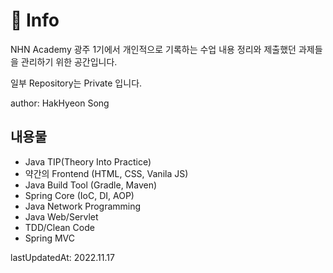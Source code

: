 # 📌 Info
NHN Academy 광주 1기에서 개인적으로 기록하는 수업 내용 정리와 제출했던 과제들을 관리하기 위한 공간입니다.

일부 Repository는 Private 입니다.

author: HakHyeon Song

## 내용물
- Java TIP(Theory Into Practice)
- 약간의 Frontend (HTML, CSS, Vanila JS)
- Java Build Tool (Gradle, Maven)
- Spring Core (IoC, DI, AOP)
- Java Network Programming
- Java Web/Servlet
- TDD/Clean Code
- Spring MVC

lastUpdatedAt: 2022.11.17
